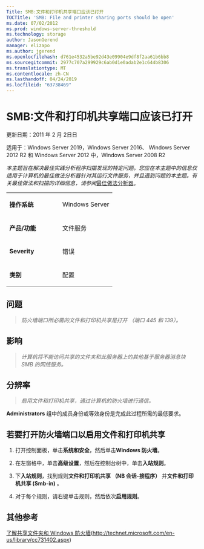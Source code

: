 ```yaml
---
Title: SMB:文件和打印机共享端口应该已打开
TOCTitle: 'SMB: File and printer sharing ports should be open'
ms.date: 07/02/2012
ms.prod: windows-server-threshold
ms.technology: storage
author: JasonGerend
manager: elizapo
ms.author: jgerend
ms.openlocfilehash: d761e4532a5be92d43e09904e9df8f2aa61b6bb8
ms.sourcegitcommit: 2977c707a299929c6ab0d1e0adab2e1c644b8306
ms.translationtype: MT
ms.contentlocale: zh-CN
ms.lasthandoff: 04/24/2019
ms.locfileid: "63738469"
---
```

# <a name="smb-file-and-printer-sharing-ports-should-be-open"></a>SMB:文件和打印机共享端口应该已打开


更新日期：2011 年 2 月 2日日

适用于：Windows Server 2019，Windows Server 2016、 Windows Server 2012 R2 和 Windows Server 2012 中，Windows Server 2008 R2

*本主题旨在解决最佳实践分析程序扫描发现的特定问题。您应在本主题中的信息仅适用于计算机的最佳做法分析器针对其运行文件服务，并且遇到问题的本主题。有关最佳做法和扫描的详细信息，请参阅*[最佳做法分析器](http://go.microsoft.com/fwlink/?linkid=122786%0d%0a)。


<table>
<colgroup>
<col style="width: 50%" />
<col style="width: 50%" />
</colgroup>
<tbody>
<tr class="odd">
<td><p><strong>操作系统</strong></p></td>
<td><p>Windows Server</p></td>
</tr>
<tr class="even">
<td><p><strong>产品/功能</strong></p></td>
<td><p>文件服务</p></td>
</tr>
<tr class="odd">
<td><p><strong>Severity</strong></p></td>
<td><p>错误</p></td>
</tr>
<tr class="even">
<td><p><strong>类别</strong></p></td>
<td><p>配置</p></td>
</tr>
</tbody>
</table>

## <a name="issue"></a>问题

> *防火墙端口所必需的文件和打印机共享是打开 （端口 445 和 139）。*

## <a name="impact"></a>影响

> *计算机将不能访问共享的文件夹和此服务器上的其他基于服务器消息块 SMB 的网络服务。*

## <a name="resolution"></a>分辨率

> *启用文件和打印机共享，通过计算机的防火墙进行通信。*

**Administrators** 组中的成员身份或等效身份是完成此过程所需的最低要求。

## <a name="to-open-the-firewall-ports-to-enable-file-and-printer-sharing"></a>若要打开防火墙端口以启用文件和打印机共享

1.  打开控制面板，单击**系统和安全**，然后单击**Windows 防火墙**。

2.  在左窗格中，单击**高级设置**，然后在控制台树中，单击**入站规则**。

3.  下**入站规则**，找到规则**文件和打印机共享 （NB 会话-接程序）** 并**文件和打印机共享 (Smb-in)** 。

4.  对于每个规则，请右键单击规则，然后依次**启用规则**。

## <a name="additional-references"></a>其他参考

[了解共享文件夹和 Windows 防火墙](http://technet.microsoft.com/en-us/library/cc731402.aspx)(http://technet.microsoft.com/en-us/library/cc731402.aspx)

